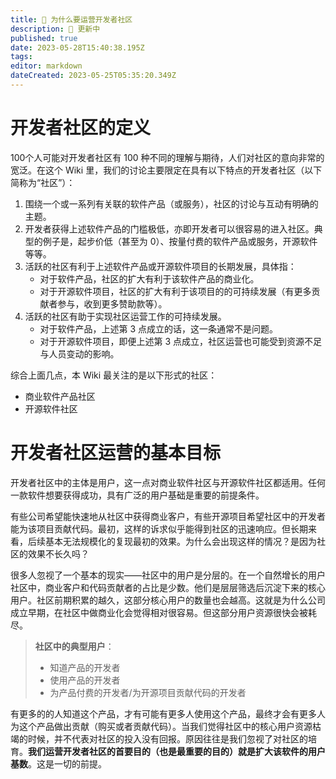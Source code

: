 ```yaml
---
title: 🎯 为什么要运营开发者社区
description: 🔴 更新中
published: true
date: 2023-05-28T15:40:38.195Z
tags: 
editor: markdown
dateCreated: 2023-05-25T05:35:20.349Z
---
```


# 开发者社区的定义
100个人可能对开发者社区有 100 种不同的理解与期待，人们对社区的意向非常的宽泛。在这个 Wiki 里，我们的讨论主要限定在具有以下特点的开发者社区（以下简称为“社区”）：

1. 围绕一个或一系列有关联的软件产品（或服务），社区的讨论与互动有明确的主题。
1. 开发者获得上述软件产品的门槛极低，亦即开发者可以很容易的进入社区。典型的例子是，起步价低（甚至为 0）、按量付费的软件产品或服务，开源软件等等。
1. 活跃的社区有利于上述软件产品或开源软件项目的长期发展，具体指：
    - 对于软件产品，社区的扩大有利于该软件产品的商业化。
    - 对于开源软件项目，社区的扩大有利于该项目的的可持续发展（有更多贡献者参与，收到更多赞助款等）。
1. 活跃的社区有助于实现社区运营工作的可持续发展。
    - 对于软件产品，上述第 3 点成立的话，这一条通常不是问题。
    - 对于开源软件项目，即便上述第 3 点成立，社区运营也可能受到资源不足与人员变动的影响。

综合上面几点，本 Wiki 最关注的是以下形式的社区：

- 商业软件产品社区
- 开源软件社区

# 开发者社区运营的基本目标
开发者社区中的主体是用户，这一点对商业软件社区与开源软件社区都适用。任何一款软件想要获得成功，具有广泛的用户基础是重要的前提条件。

有些公司希望能快速地从社区中获得商业客户，有些开源项目希望社区中的开发者能为该项目贡献代码。最初，这样的诉求似乎能得到社区的迅速响应。但长期来看，后续基本无法规模化的复现最初的效果。为什么会出现这样的情况？是因为社区的效果不长久吗？

很多人忽视了一个基本的现实——社区中的用户是分层的。在一个自然增长的用户社区中，商业客户和代码贡献者的占比是少数。他们是层层筛选后沉淀下来的核心用户。社区前期积累的越久，这部分核心用户的数量也会越高。这就是为什么公司成立早期，在社区中做商业化会觉得相对很容易。但这部分用户资源很快会被耗尽。

> **社区中的典型用户**：
> - 知道产品的开发者
> - 使用产品的开发者
> - 为产品付费的开发者/为开源项目贡献代码的开发者

有更多的的人知道这个产品，才有可能有更多人使用这个产品，最终才会有更多人为这个产品做出贡献（购买或者贡献代码）。当我们觉得社区中的核心用户资源枯竭的时候，并不代表对社区的投入没有回报。原因往往是我们忽视了对社区的培育。**我们运营开发者社区的首要目的（也是最重要的目的）就是扩大该软件的用户基数**。这是一切的前提。

